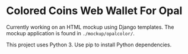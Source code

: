 # Colored Coins Web Wallet For Opal

Currently working on an HTML mockup using Django templates. The mockup application is found in `./mockup/opalcolor/`.

This project uses Python 3. Use pip to install Python dependencies.